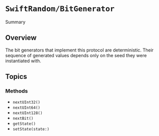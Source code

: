 # ``SwiftRandom/BitGenerator``

<!--@START_MENU_TOKEN@-->Summary<!--@END_MENU_TOKEN@-->

## Overview

The bit generators that implement this protocol are deterministic.
Their sequence of generated values depends only on the seed they were instantiated with.

## Topics

### Methods

- ``nextUInt32()``
- ``nextUInt64()``
- ``nextUInt128()``
- ``nextBit()``
- ``getState()``
- ``setState(state:)``


